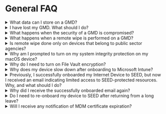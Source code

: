 # General FAQ

<details><summary>What data can I store on a GMD?</summary>

  GMDs are intended to facilitate development work for accessing GCC 2.0 and SGTS securely. Do not store production or live data on GMDs.

</details>

<details><summary>I have lost my GMD. What should I do?</summary>

1. Notify your manager and operations manager to approve data deletion on the lost device.
2. Raise a [service request](https://go.gov.sg/seed-techpass-support) to notify the SEED team about the lost device.
3. Mention any sensitive data in the request to prioritise remote wiping.
4. Attach manager approvals for necessary actions to prevent data breaches.

</details>
<details><summary>What happens when the security of a GMD is compromised?</summary>

  When SEED detects a compromised device, it contacts the owner for disconnection. After obtaining owner and manager approvals, SEED performs a remote wipe.

> **Note**: 
> The device must be powered on and connected to the internet for remote wiping.

</details>
<details><summary>What happens when a remote wipe is performed on a GMD?</summary>

  Remote wipe erases all data on the device, performed only for theft, loss, or security compromise. For more information, refer to the [Terms and Policies](terms-and-policies).

</details>
<details><summary>Is remote wipe done only on devices that belong to public sector agencies?</summary>

  No, remote wipe applies to any lost or compromised GMD to prevent data breaches. For more information, refer to the [Terms and Policies](terms-and-policies).

</details>

<details><summary>Why am I prompted to turn on my system integrity protection on my macOS device?</summary>

  This is a SEED policy requirement. System Integrity Protection enhances macOS security and is designed to help prevent potentially malicious software from modifying protected files and folders on your macOS. System Integrity Protection restricts the root user account and limits the actions that the root user can perform on protected parts of the macOS.


 </details>


<details><summary>Why do I need to turn on File Vault encryption?</summary>

  FileVault encryption is essential to ensure device security and compliance.

 </details>

<details><summary>Why does my device slow down after onboarding to Microsoft Intune?</summary>

 SEED uses **Microsoft Defender for Endpoint** for security. Other antivirus software may impact performance. Disable or uninstall non-**Microsoft Defender for Endpoint** antivirus software.

 </details>

<details><summary>Previously, I successfully onboarded my Internet Device to SEED, but now I received an email indicating limited access to SEED-protected resources. Why, and what should I do? </summary>

This suggests SEED detected device configuration issues. For example, an unhealthy Microsoft Defender. For resolution:

- Offboard your device if access is no longer needed.

- Raise a [service request](https://go.gov.sg/seed-techpass-support) to restore access to SEED-protected resources. Specify that your SEED access was revoked due to device misconfiguration, allowing us to process the request accordingly.

</details>

<details><summary>Why did I receive the successfully onboarded email again?</summary>

Receiving this email again indicates that services ensuring SEED compliance may have had configuration issues, temporarily affecting SEED access.

</details>

<details><summary>Do I need to re-onboard my device to SEED after returning from a long leave?</summary>


Refer to [MDM certificate and device clean-up policy](device-clean-up-policy).

</details>
     


<details><summary>Will I receive any notification of MDM certificate expiration?</summary>


No, you will not receive any notification for this.

</details>
     

